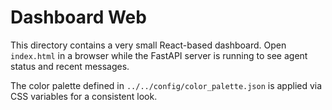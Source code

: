 # Dashboard Web

This directory contains a very small React-based dashboard. Open `index.html` in a browser while the FastAPI server is running to see agent status and recent messages.

The color palette defined in `../../config/color_palette.json` is applied via CSS variables for a consistent look.
